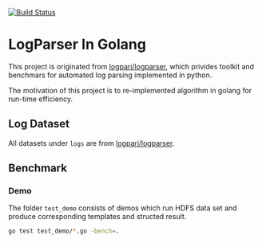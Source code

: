 [![Build Status](https://travis-ci.org/VertexC/logparser-go.svg?branch=master)](https://travis-ci.org/VertexC/logparser-go)

# LogParser In Golang
This project is originated from [logpari/logparser](https://github.com/logpai/logparser), which privides toolkit and benchmars for automated log parsing implemented in python. 

The motivation of this project is to re-implemented algorithm in golang for run-time efficiency.

## Log Dataset
All datasets under `logs` are from [logpari/logparser](https://github.com/logpai/logparser).

## Benchmark
### Demo
The folder `test_demo` consists of demos which run HDFS data set and produce corresponding templates and structed result.

```bash
go test test_demo/*.go -bench=.
```
